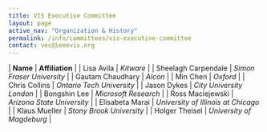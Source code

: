 ```yaml
---
title: VIS Executive Committee
layout: page
active_nav: "Organization & History"
permalink: /info/committees/vis-executive-committee
contact: vec@ieeevis.org
---
```


| **Name** | **Affiliation** |
| Lisa Avila | *Kitware* |
| Sheelagh Carpendale | *Simon Fraser University* |
| Gautam Chaudhary | *Alcon* |
| Min Chen | *Oxford* |
| Chris Collins | *Ontario Tech University* |
| Jason Dykes | *City University London* |
| Bongshin Lee | *Microsoft Research* |
| Ross Maciejewski | *Arizona State University* |
| Elisabeta Marai | *University of Illinois at Chicago* |
| Klaus Mueller | *Stony Brook University* |
| Holger Theisel | *University of Magdeburg* |
